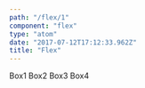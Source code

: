 ```yaml
---
path: "/flex/1"
component: "flex"
type: "atom"
date: "2017-07-12T17:12:33.962Z"
title: "Flex"
---
```

<Flex>
  <Box p={2} m={1} border="1px dotted">Box1</Box>
  <Box p={2} m={1} border="1px dotted">Box2</Box>
  <Box p={2} m={1} border="1px dotted">Box3</Box>
  <Box p={2} m={1} border="1px dotted">Box4</Box>
</Flex>